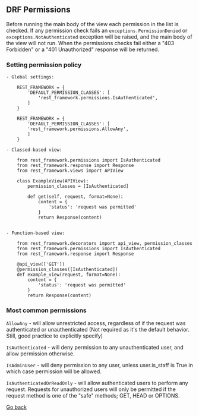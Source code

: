 ## DRF Permissions

Before running the main body of the view each permission in the list is checked. If any permission check fails an `exceptions.PermissionDenied` or `exceptions.NotAuthenticated` exception will be raised, and the main body of the view will not run. When the permissions checks fail either a "403 Forbidden" or a "401 Unauthorized" response will be returned.

### Setting permission policy

    - Global settings:

        REST_FRAMEWORK = {
            'DEFAULT_PERMISSION_CLASSES': [
                'rest_framework.permissions.IsAuthenticated',
            ]
        }

        REST_FRAMEWORK = {
            'DEFAULT_PERMISSION_CLASSES': [
            'rest_framework.permissions.AllowAny',
            ]
        }

    - Classed-based view:

        from rest_framework.permissions import IsAuthenticated
        from rest_framework.response import Response
        from rest_framework.views import APIView

        class ExampleView(APIView):
            permission_classes = [IsAuthenticated]

            def get(self, request, format=None):
                content = {
                    'status': 'request was permitted'
                }
                return Response(content)


    - Function-based view:

        from rest_framework.decorators import api_view, permission_classes
        from rest_framework.permissions import IsAuthenticated
        from rest_framework.response import Response

        @api_view(['GET'])
        @permission_classes([IsAuthenticated])
        def example_view(request, format=None):
            content = {
                'status': 'request was permitted'
            }
            return Response(content)

### Most common permissions

`AllowAny` - will allow unrestricted access, regardless of if the request was authenticated or unauthenticated (Not required as it's the default behavior. Still, good practice to explicitly specify)

`IsAuthenticated` - will deny permission to any unauthenticated user, and allow permission otherwise.

`IsAdminUser` - will deny permission to any user, unless user.is_staff is True in which case permission will be allowed.

`IsAuthenticatedOrReadOnly` - will allow authenticated users to perform any request. Requests for unauthorized users will only be permitted if the request method is one of the "safe" methods; GET, HEAD or OPTIONS.

[Go back](./README.md)
